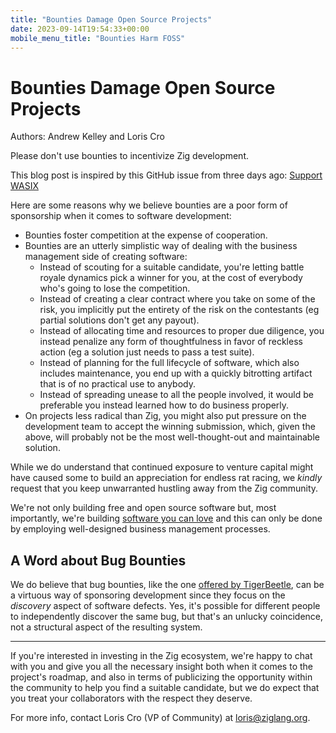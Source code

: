 ```yaml
---
title: "Bounties Damage Open Source Projects"
date: 2023-09-14T19:54:33+00:00
mobile_menu_title: "Bounties Harm FOSS"
---
```

# Bounties Damage Open Source Projects

Authors: Andrew Kelley and Loris Cro

Please don't use bounties to incentivize Zig development.

This blog post is inspired by this GitHub issue from three days ago: [Support WASIX](https://github.com/ziglang/zig/issues/17115)

Here are some reasons why we believe bounties are a poor form of sponsorship when it comes to software development:

* Bounties foster competition at the expense of cooperation.
* Bounties are an utterly simplistic way of dealing with the business management side of creating software:
    * Instead of scouting for a suitable candidate, you're letting battle royale dynamics pick a winner for you, at the cost of everybody who's going to lose the competition.
    * Instead of creating a clear contract where you take on some of the risk, you implicitly put the entirety of the risk on the contestants (eg partial solutions don't get any payout).
    * Instead of allocating time and resources to proper due diligence, you instead penalize any form of thoughtfulness in favor of reckless action (eg a solution just needs to pass a test suite).
    * Instead of planning for the full lifecycle of software, which also includes maintenance, you end up with a quickly bitrotting artifact that is of no practical use to anybody.
    * Instead of spreading unease to all the people involved, it would be preferable you instead learned how to do business properly.
* On projects less radical than Zig, you might also put pressure on the development team to accept the winning submission, which, given the above, will probably not be the most well-thought-out and maintainable solution.

While we do understand that continued exposure to venture capital might have caused some to build an appreciation for endless rat racing, we *kindly* request that you keep unwarranted hustling away from the Zig community.

We're not only building free and open source software but, most importantly, we're building [software you can love](https://kristoff.it/blog/the-open-source-game/) and this can only be done by employing well-designed business management processes.

## A Word about Bug Bounties

We do believe that bug bounties, like the one
[offered by TigerBeetle](https://github.com/tigerbeetle/viewstamped-replication-made-famous),
can be a virtuous way of sponsoring development since they focus on the
*discovery* aspect of software defects. Yes, it's possible for different people
to independently discover the same bug, but that's an unlucky coincidence, not
a structural aspect of the resulting system.

----

If you're interested in investing in the Zig ecosystem, we're happy to chat with you and give you all the necessary insight both when it comes to the project's roadmap, and also in terms of publicizing the opportunity within the community to help you find a suitable candidate, but we do expect that you treat your collaborators with the respect they deserve.

For more info, contact Loris Cro (VP of Community) at loris@ziglang.org.
